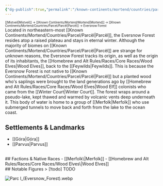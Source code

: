 ```yaml
---
{"dg-publish":true,"permalink":"/known-continents/mortend/countries/parcel/locations/eversnow-forest/"}
---
```


<sup><sup>[[Mistveil\|Mistveil]] → [[Known Continents/Mortend/Mortend\|Mortend]] → [[Known Continents/Mortend/Countries/Parcel/Parcël\|Parcël]] → Eversnow Forest</sup></sup>    
Located in northeastern-most [[Known Continents/Mortend/Countries/Parcel/Parcël\|Parcël]], the Eversnow Forest resides atop a raised plateau and stays in eternal winter. Although the majority of biomes on [[Known Continents/Mortend/Countries/Parcel/Parcël\|Parcël]] are strange for unknown reasons, the Eversnow Forest tracks its origin, as well as the origin of its inhabitants, the [[Homebrew and Alt Rules/Races/Core Races/Wood Elves\|Wood Elves]], back to the [[Feywilds\|Feywilds]]. This is because the Eversnow Forest is not native to [[Known Continents/Mortend/Countries/Parcel/Parcël\|Parcël]] but a planted wood who's saplings were brought to the land generations ago by [[Homebrew and Alt Rules/Races/Core Races/Wood Elves\|Wood Elf]] colonists who came from the [[Winter Court\|Winter Court]]. The forest wraps around a pseudo-lake, kept thawed and warmed by volcanic vents deep underneath it. This body of water is home to a group of [[Merfolk\|Merfolk]] who use submerged tunnels to move back and forth from the lake to the ocean coast. 

## Settlements & Landmarks
- [[Góra\|Góra]]
- [[Parvus\|Parvus]]
<br>
## Factions & Native Races
- [[Merfolk\|Merfolk]]
- [[Homebrew and Alt Rules/Races/Core Races/Wood Elves\|Wood Elves]]
<br>
## Notable Figures
> [!todo] TODO

![Parc l_(Eversnow_Forest).webp](/img/user/Attachments/Parc%20l_(Eversnow_Forest).webp)